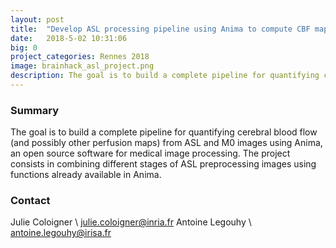 ```yaml
---
layout: post
title:  "Develop ASL processing pipeline using Anima to compute CBF maps"
date:   2018-5-02 10:31:06
big: 0
project_categories: Rennes 2018
image: brainhack_asl_project.png
description: The goal is to build a complete pipeline for quantifying cerebral blood flow (and possibly other perfusion maps) from ASL and M0 images using Anima, an open source software for medical image processing. The project consists in combining different stages of ASL preprocessing images using functions already available in Anima.
---
```


### Summary
The goal is to build a complete pipeline for quantifying cerebral blood flow (and possibly other perfusion maps) from ASL and M0 images using Anima, an open source software for medical image processing. The project consists in combining different stages of ASL preprocessing images using functions already available in Anima.


### Contact
Julie Coloigner \\
[julie.coloigner@inria.fr](mailto:julie.coloigner@inria.fr)
Antoine Legouhy \\
[antoine.legouhy@irisa.fr](mailto:antoine.legouhy@irisa.fr)